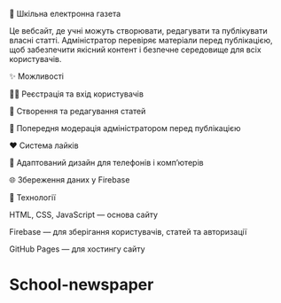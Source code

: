 📰 Шкільна електронна газета

Це вебсайт, де учні можуть створювати, редагувати та публікувати власні статті. Адміністратор перевіряє матеріали перед публікацією, щоб забезпечити якісний контент і безпечне середовище для всіх користувачів.

✨ Можливості

🧑‍💻 Реєстрація та вхід користувачів

📰 Створення та редагування статей

🧾 Попередня модерація адміністратором перед публікацією

❤️ Система лайків

📱 Адаптований дизайн для телефонів і комп’ютерів

🌐 Збереження даних у Firebase


🧩 Технології

HTML, CSS, JavaScript — основа сайту

Firebase — для зберігання користувачів, статей та авторизації

GitHub Pages — для хостингу сайту
# School-newspaper